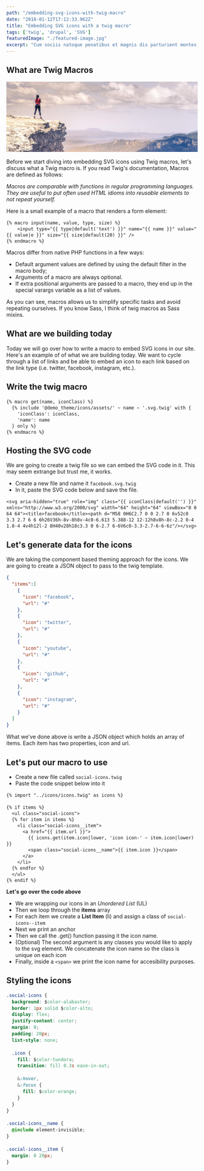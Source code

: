 ```yaml
---
path: "/embedding-svg-icons-with-twig-macro"
date: "2018-01-12T17:12:33.962Z"
title: "Embedding SVG icons with a twig macro"
tags: ['twig', 'drupal', 'SVG']
featuredImage: "./featured-image.jpg"
excerpt: "Cum sociis natoque penatibus et magnis dis parturient montes, nascetur ridiculus mus. Maecenas sed diam eget risus varius blandit sit amet non magna. Donec ullamcorper nulla non metus auctor fringilla."
---
```


## What are Twig Macros
![Hiking image](./featured-image.jpg)

Before we start diving into embedding SVG icons using Twig macros, let's discuss what a Twig macro is.  If you read Twig's documentation, Macros are defined as follows:

_Macros are comparable with functions in regular programming languages. They are useful to put often used HTML idioms into reusable elements to not repeat yourself._

Here is a small example of a macro that renders a form element:
```twig
{% macro input(name, value, type, size) %}
    <input type="{{ type|default('text') }}" name="{{ name }}" value="{{ value|e }}" size="{{ size|default(20) }}" />
{% endmacro %}
```
Macros differ from native PHP functions in a few ways:

* Default argument values are defined by using the default filter in the macro body;
* Arguments of a macro are always optional.
* If extra positional arguments are passed to a macro, they end up in the special varargs variable as a list of values.

As you can see, macros allows us to simplify specific tasks and avoid repeating ourselves.  If you know Sass, I think of twig macros as Sass mixins.


## What are we building today
Today we will go over how to write a macro to embed SVG icons in our site.
Here's an example of of what we are building today.  We want to cycle through a list of links and be able to embed an icon to each link based on the link type (i.e. twitter, facebook, instagram, etc.).

## Write the twig macro
```twig
{% macro get(name, iconClass) %}
  {% include '@demo_theme/icons/assets/' ~ name ~ '.svg.twig' with {
    'iconClass': iconClass,
    'name': name
  } only %}
{% endmacro %}
```

## Hosting the SVG code
We are going to create a twig file so we can embed the SVG code in it.  This may seem extrange but trust me, it works.

* Create a new file and name it `facebook.svg.twig`
* In it, paste the SVG code below and save the file.

```
<svg aria-hidden="true" role="img" class="{{ iconClass|default('') }}" xmlns="http://www.w3.org/2000/svg" width="64" height="64" viewBox="0 0 64 64"><title>facebook</title><path d="M58 0H6C2.7 0 0 2.7 0 6v52c0 3.3 2.7 6 6 6h26V36h-8v-8h8v-4c0-6.613 5.388-12 12-12h8v8h-8c-2.2 0-4 1.8-4 4v4h12l-2 8H40v28h18c3.3 0 6-2.7 6-6V6c0-3.3-2.7-6-6-6z"/></svg>
```

## Let's generate data for the icons
We are taking the component based theming approach for the icons.  We are going to create a JSON object to pass to the twig template.

```json
{
  "items":[
    {
      "icon": "facebook",
      "url": "#"
    },
    {
      "icon": "twitter",
      "url": "#"
    },
    {
      "icon": "youtube",
      "url": "#"
    },
    {
      "icon": "github",
      "url": "#"
    },
    {
      "icon": "instagram",
      "url": "#"
    }
  ]
}
```
What we've done above is write a JSON object which holds an array of items.  Each item has two properties, icon and url.

## Let's put our macro to use
* Create a new file called `social-icons.twig`
* Paste the code snippet below into it

```twig
{% import "../icons/icons.twig" as icons %}

{% if items %}
  <ul class="social-icons">
  {% for item in items %}
    <li class="social-icons__item">
      <a href="{{ item.url }}">
        {{ icons.get(item.icon|lower, 'icon icon-' ~ item.icon|lower) }}
        <span class="social-icons__name">{{ item.icon }}</span>
      </a>
    </li>
  {% endfor %}
  </ul>
{% endif %}
```
**Let's go over the code above**

* We are wrapping our icons in an *Unordered List* (UL)
* Then we loop through the **items** array
* For each item we create a **List Item** (li) and assign a class of `social-icons--item`
* Next we print an anchor
* Then we call the .get() function passing it the icon name.
* (Optional) The second argument is any classes you would like to apply to the svg element.  We concatenate the icon name so the class is unique on each icon
* Finally, inside a `<span>` we print the icon name for accesibility purposes.

## Styling the icons
```css
.social-icons {
  background: $color-alabaster;
  border: 1px solid $color-alto;
  display: flex;
  justify-content: center;
  margin: 0;
  padding: 20px;
  list-style: none;

  .icon {
    fill: $color-tundora;
    transition: fill 0.3s ease-in-out;

    &:hover,
    &:focus {
      fill: $color-orange;
    }
  }
}

.social-icons__name {
  @include element-invisible;
}

.social-icons__item {
  margin: 0 20px;
}
```
